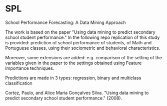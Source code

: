 # SPL

School Performance Forecasting: A Data Mining Approach

The work is based on the paper "Using data mining to predict secondary school student performance."
In the following repo replication of this study is provided:
prediction of school performance of students, of Math and Portuguese classes, using their sociometric and behavioral characteristics.

Moreover, some extensions are added:
e.g. comparison of the setting of the variables given in the paper to the settings obtained using Feature Importance techniques.

Predictions are made in 3 types: regression, binary and multiclass classification


Cortez, Paulo, and Alice Maria Gonçalves Silva. "Using data mining to predict secondary school student performance." (2008).
